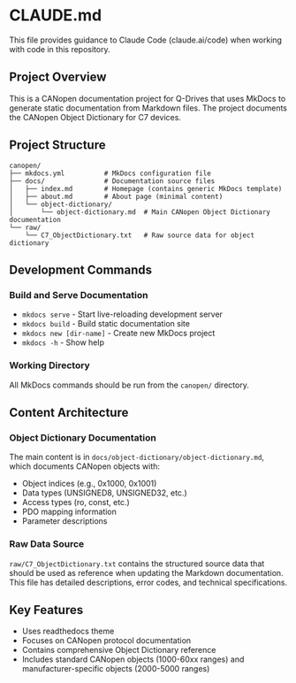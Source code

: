 # CLAUDE.md

This file provides guidance to Claude Code (claude.ai/code) when working with code in this repository.

## Project Overview

This is a CANopen documentation project for Q-Drives that uses MkDocs to generate static documentation from Markdown files. The project documents the CANopen Object Dictionary for C7 devices.

## Project Structure

```
canopen/
├── mkdocs.yml          # MkDocs configuration file
├── docs/               # Documentation source files
│   ├── index.md        # Homepage (contains generic MkDocs template)
│   ├── about.md        # About page (minimal content)
│   └── object-dictionary/
│       └── object-dictionary.md  # Main CANopen Object Dictionary documentation
└── raw/
    └── C7_ObjectDictionary.txt   # Raw source data for object dictionary
```

## Development Commands

### Build and Serve Documentation
- `mkdocs serve` - Start live-reloading development server
- `mkdocs build` - Build static documentation site
- `mkdocs new [dir-name]` - Create new MkDocs project
- `mkdocs -h` - Show help

### Working Directory
All MkDocs commands should be run from the `canopen/` directory.

## Content Architecture

### Object Dictionary Documentation
The main content is in `docs/object-dictionary/object-dictionary.md`, which documents CANopen objects with:
- Object indices (e.g., 0x1000, 0x1001)
- Data types (UNSIGNED8, UNSIGNED32, etc.)
- Access types (ro, const, etc.)
- PDO mapping information
- Parameter descriptions

### Raw Data Source
`raw/C7_ObjectDictionary.txt` contains the structured source data that should be used as reference when updating the Markdown documentation. This file has detailed descriptions, error codes, and technical specifications.

## Key Features
- Uses readthedocs theme
- Focuses on CANopen protocol documentation
- Contains comprehensive Object Dictionary reference
- Includes standard CANopen objects (1000-60xx ranges) and manufacturer-specific objects (2000-5000 ranges)